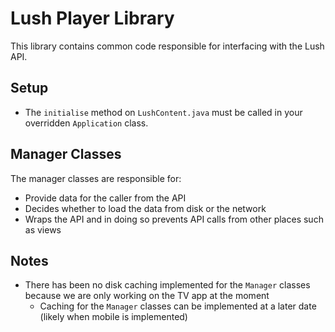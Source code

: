 # Lush Player Library

This library contains common code responsible for interfacing with the Lush API.

## Setup

* The `initialise` method on `LushContent.java` must be called in your overridden `Application` class.

## Manager Classes

The manager classes are responsible for:

* Provide data for the caller from the API
* Decides whether to load the data from disk or the network
* Wraps the API and in doing so prevents API calls from other places such as views

## Notes

* There has been no disk caching implemented for the `Manager` classes because we are only working on the TV app at the moment
    * Caching for the `Manager` classes can be implemented at a later date (likely when mobile is implemented)
